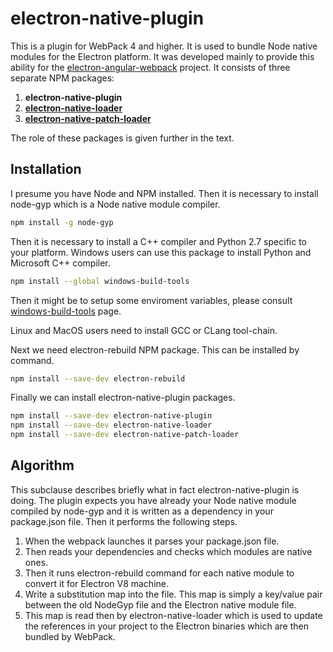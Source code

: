 # electron-native-plugin
This is a plugin for WebPack 4 and higher. It is used to bundle Node native modules for the Electron platform. It was developed mainly to provide this ability for the [electron-angular-webpack](https://github.com/lbassin/electron-angular-webpack) project. 
It consists of three separate NPM packages:
1. **electron-native-plugin**
2. [**electron-native-loader**](https://github.com/evonox/electron-native-loader)
3. [**electron-native-patch-loader**](https://github.com/evonox/electron-native-patch-loader)

The role of these packages is given further in the text.

## Installation
I presume you have Node and NPM installed. 
Then it is necessary to install node-gyp which is a Node native module compiler.
```bash
npm install -g node-gyp
```
Then it is necessary to install a C++ compiler and Python 2.7 specific to your platform. Windows users can use this package to install Python and Microsoft C++ compiler.
```bash
npm install --global windows-build-tools
```
Then it might be to setup some enviroment variables, please consult [windows-build-tools](https://www.npmjs.com/package/windows-build-tools) page.

Linux and MacOS users need to install GCC or CLang tool-chain.

Next we need electron-rebuild NPM package. This can be installed by command.
```bash
npm install --save-dev electron-rebuild
```

Finally we can install electron-native-plugin packages.
```bash
npm install --save-dev electron-native-plugin
npm install --save-dev electron-native-loader
npm install --save-dev electron-native-patch-loader
```
## Algorithm
This subclause describes briefly what in fact electron-native-plugin is doing.
The plugin expects you have already your Node native module compiled by node-gyp and it is written as a dependency in your package.json file. Then it performs the following steps.
1. When the webpack launches it parses your package.json file.
2. Then reads your dependencies and checks which modules are native ones.
3. Then it runs electron-rebuild command for each native module to convert it for Electron V8 machine.
4. Write a substitution map into the file. This map is simply a key/value pair between the old NodeGyp file and the Electron native module file.
5. This map is read then by electron-native-loader which is used to update the references in your project to the Electron binaries which are then bundled by WebPack.
